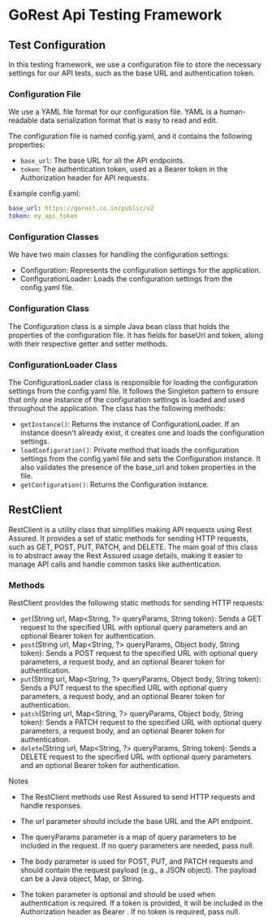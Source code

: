 # GoRest Api Testing Framework

## Test Configuration 

In this testing framework, we use a configuration file to store the necessary settings for our API tests, 
such as the base URL and authentication token. 

### Configuration File
We use a YAML file format for our configuration file. YAML is a human-readable data serialization format that 
is easy to read and edit. 

The configuration file is named config.yaml, and it contains the following properties:

- `base_url`: The base URL for all the API endpoints.
- `token`: The authentication token, used as a Bearer token in the Authorization header for API requests.

Example config.yaml:

```yaml
base_url: https://gorest.co.in/public/v2
token: my_api_token
```


### Configuration Classes

We have two main classes for handling the configuration settings:

- Configuration: Represents the configuration settings for the application.
- ConfigurationLoader: Loads the configuration settings from the config.yaml file.

### Configuration Class
The Configuration class is a simple Java bean class that holds the properties of the configuration file. It has fields for baseUrl and token, along with their respective getter and setter methods.

### ConfigurationLoader Class
The ConfigurationLoader class is responsible for loading the configuration settings from the config.yaml file. It follows the Singleton pattern to ensure that only one instance of the configuration settings is loaded and used throughout the application. The class has the following methods:

- `getInstance()`: Returns the instance of ConfigurationLoader. If an instance doesn't already exist, it creates one and loads the configuration settings.
- `loadConfiguration()`: Private method that loads the configuration settings from the config.yaml file and sets the Configuration instance. It also validates the presence of the base_url and token properties in the file.
- `getConfiguration()`: Returns the Configuration instance.

## RestClient

RestClient is a utility class that simplifies making API requests using Rest Assured. It provides a set of static 
methods for sending HTTP requests, such as GET, POST, PUT, PATCH, and DELETE. The main goal of this class is to 
abstract away the Rest Assured usage details, making it easier to manage API calls and handle common tasks like 
authentication.

### Methods

RestClient provides the following static methods for sending HTTP requests:

- `get`(String url, Map<String, ?> queryParams, String token): Sends a GET request to the specified URL with optional query parameters and an optional Bearer token for authentication.
- `post`(String url, Map<String, ?> queryParams, Object body, String token): Sends a POST request to the specified URL with optional query parameters, a request body, and an optional Bearer token for authentication.
- `put`(String url, Map<String, ?> queryParams, Object body, String token): Sends a PUT request to the specified URL with optional query parameters, a request body, and an optional Bearer token for authentication.
- `patch`(String url, Map<String, ?> queryParams, Object body, String token): Sends a PATCH request to the specified URL with optional query parameters, a request body, and an optional Bearer token for authentication.
- `delete`(String url, Map<String, ?> queryParams, String token): Sends a DELETE request to the specified URL with optional query parameters and an optional Bearer token for authentication.

Notes

- The RestClient methods use Rest Assured to send HTTP requests and handle responses.

- The url parameter should include the base URL and the API endpoint.
- The queryParams parameter is a map of query parameters to be included in the request. If no query parameters are needed, pass null.
- The body parameter is used for POST, PUT, and PATCH requests and should contain the request payload (e.g., a JSON object). The payload can be a Java object, Map, or String.
- The token parameter is optional and should be used when authentication is required. If a token is provided, it will be included in the Authorization header as Bearer <token>. If no token is required, pass null.